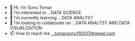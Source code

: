 - 👋 Hi, I’m Sonu Tomar
- 👀 I’m interested in ...DATA SCIENCE
- 🌱 I’m currently learning ...DATA ANALYST
- 💞️ I’m looking to collaborate on ...DATA ANALYST AND DATA VISUALIZATION
- 📫 How to reach me ...tomarsonu110037@gmail.com

<!---
IamSonuTomar/IamSonuTomar is a ✨ special ✨ repository because its `README.md` (this file) appears on your GitHub profile.
You can click the Preview link to take a look at your changes.
--->
